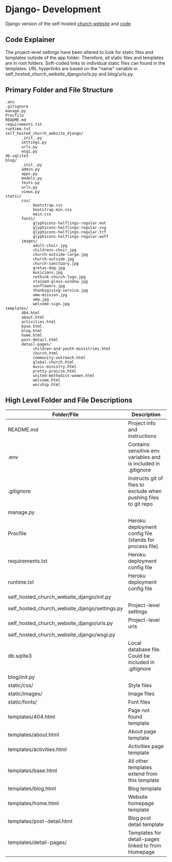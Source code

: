 # Django- Development

Django version of the self-hosted [church website](https://self-hosted-church-website.herokuapp.com) and [code](https://github.com/KatherineMichel/self-hosted-church-website-django)<br>

## Code Explainer

The project-level settings have been altered to look for static files and templates outside of the app folder. Therefore, all static files and templates are in root folders. Soft-coded links to individual static files can found in the templates. URL hyperlinks are based on the "name" variable in self_hosted_church_website_django/urls.py and blog/urls.py.

## Primary Folder and File Structure

    .env
    .gitignore
    manage.py
    Procfile
    README.md
    requirements.txt
    runtime.txt
    self_hosted_church_website_django/
           _init_.py
           settings.py
           urls.py
           wsgi.py
    db.sqlite3
    blog/
           _init_.py
           admin.py
           apps.py
           models.py
           tests.py
           urls.py
           views.py
    static/    
           css/
                bootstrap.css
                bootstrap.min.css
                main.css
           fonts/   
                glyphicons-halflings-regular.eot
                glyphicons-halflings-regular.svg
                glyphicons-halflings-regular.ttf
                glyphicons-halflings-regular.woff
           images/
                adult-choir.jpg
                childrens-choir.jpg
                church-outside-large.jpg
                church-outside.jpg
                church-sanctuary.jpg
                gretas-dog.jpg
                musicians.jpg
                rethink-church-logo.jpg
                stained-glass-window.jpg
                sunflowers.jpg
                thanksgiving-service.jpg
                umw-mission.jpg
                umw.jpg
                welcome-sign.jpg
    templates/
           404.html
           about.html
           activities.html
           base.html
           blog.html
           home.html             
           post-detail.html             
           detail-pages/
                children-and-youth-ministries.html
                church.html
                community-outreach.html
                global-church.html
                music-ministry.html
                pretty-prairie.html
                united-methodist-women.html
                welcome.html
                worship.html
           
## High Level Folder and File Descriptions

| Folder/File                                     | Description                                                           |
| ----------------------------------------------- | --------------------------------------------------------------------- |
| README.md                                       | Project info and instructions                                         |
| .env                                            | Contains sensitive env variables and is included in .gitignore        |
| .gitignore                                      | Instructs git of files to exclude when pushing files to git repo      |
| manage.py                                       |                                                                       |
| Procfile                                        | Heroku deployment config file (stands for process file)               |
| requirements.txt                                | Heroku deployment config file                                         |
| runtime.txt                                     | Heroku deployment config file                                         |
| self_hosted_church_website_django/_init_.py     |                                                                       |
| self_hosted_church_website_django/settings.py   | Project-level settings                                                |
| self_hosted_church_website_django/urls.py       | Project-level urls                                                    |
| self_hosted_church_website_django/wsgi.py       |                                                                       |
| db.sqlite3                                      | Local database file. Could be included in .gitignore                  |
| blog/_init_.py                                  |                                                                       | | blog/admin.py                                   |                                                                       | | blog/apps.py                                    |                                                                       | | blog/models.py                                  | App-level models                                                      | | blog/tests.py                                   |                                                                       |  | blog/urls.py                                    | App-level urls                                                        | | blog/views.py                                   | App-level views                                                       |
| static/css/                                     | Style files                                                           |
| static/images/                                  | Image files                                                           |
| static/fonts/                                   | Font files                                                            |
| templates/404.html                              | Page not found template                                               |
| templates/about.html                            | About page template                                                   |
| templates/activities.html                       | Activities page template                                              |
| templates/base.html                             | All other templates extend from this template                         |
| templates/blog.html                             | Blog template                                                         |
| templates/home.html                             | Website homepage template                                             |
| templates/post-detail.html                      | Blog post detail template                                             |
| templates/detail-pages/                         | Templates for detail-pages linked to from Homepage                    |
